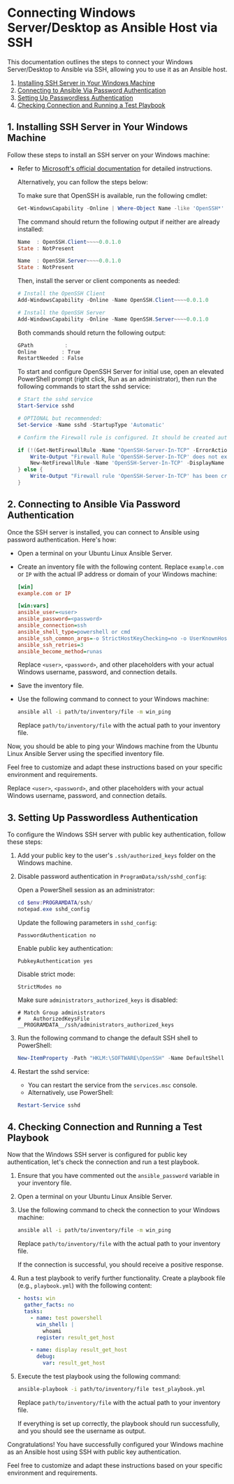 # Connecting Windows Server/Desktop as Ansible Host via SSH

This documentation outlines the steps to connect your Windows Server/Desktop to Ansible via SSH, allowing you to use it as an Ansible host.

1. [Installing SSH Server in Your Windows Machine](#1-installing-ssh-server-in-your-windows-machine)
2. [Connecting to Ansible Via Password Authentication](#2-connecting-to-ansible-via-password-authentication)
3. [Setting Up Passwordless Authentication](#3-setting-up-passwordless-authentication)
4. [Checking Connection and Running a Test Playbook](#4-checking-connection-and-running-a-test-playbook)

## 1. Installing SSH Server in Your Windows Machine

Follow these steps to install an SSH server on your Windows machine:

- Refer to [Microsoft's official documentation](https://learn.microsoft.com/en-us/windows-server/administration/openssh/openssh_install_firstuse?tabs=powershell#install-openssh-for-windows) for detailed instructions.
  
  Alternatively, you can follow the steps below:

  To make sure that OpenSSH is available, run the following cmdlet:
  ```powershell
  Get-WindowsCapability -Online | Where-Object Name -like 'OpenSSH*'
  ```

  The command should return the following output if neither are already installed:
  ```powershell
  Name  : OpenSSH.Client~~~~0.0.1.0
  State : NotPresent

  Name  : OpenSSH.Server~~~~0.0.1.0
  State : NotPresent
  ```

  Then, install the server or client components as needed:
  ```powershell
  # Install the OpenSSH Client
  Add-WindowsCapability -Online -Name OpenSSH.Client~~~~0.0.1.0

  # Install the OpenSSH Server
  Add-WindowsCapability -Online -Name OpenSSH.Server~~~~0.0.1.0
  ```

  Both commands should return the following output:
  ```powershell
  GPath          :
  Online        : True
  RestartNeeded : False
  ```

  To start and configure OpenSSH Server for initial use, open an elevated PowerShell prompt (right click, Run as an administrator), then run the following commands to start the sshd service:
  ```powershell
  # Start the sshd service
  Start-Service sshd

  # OPTIONAL but recommended:
  Set-Service -Name sshd -StartupType 'Automatic'

  # Confirm the Firewall rule is configured. It should be created automatically by setup. Run the following to verify
  
  if (!(Get-NetFirewallRule -Name "OpenSSH-Server-In-TCP" -ErrorAction SilentlyContinue | Select-Object Name, Enabled)) {
      Write-Output "Firewall Rule 'OpenSSH-Server-In-TCP' does not exist, creating it..."
      New-NetFirewallRule -Name 'OpenSSH-Server-In-TCP' -DisplayName 'OpenSSH Server (sshd)' -Enabled True -Direction Inbound -Protocol TCP -Action Allow -LocalPort 22
  } else {
      Write-Output "Firewall rule 'OpenSSH-Server-In-TCP' has been created and exists."
  }
  ```

## 2. Connecting to Ansible Via Password Authentication

Once the SSH server is installed, you can connect to Ansible using password authentication. Here's how:

- Open a terminal on your Ubuntu Linux Ansible Server.
- Create an inventory file with the following content. Replace `example.com` or `IP` with the actual IP address or domain of your Windows machine:

  ```ini
  [win]
  example.com or IP

  [win:vars]
  ansible_user=<user>
  ansible_password=<password>
  ansible_connection=ssh
  ansible_shell_type=powershell or cmd
  ansible_ssh_common_args=-o StrictHostKeyChecking=no -o UserKnownHostsFile=/dev/null
  ansible_ssh_retries=3
  ansible_become_method=runas
  ```

  Replace `<user>`, `<password>`, and other placeholders with your actual Windows username, password, and connection details.

- Save the inventory file.

- Use the following command to connect to your Windows machine:

  ```bash
  ansible all -i path/to/inventory/file -m win_ping
  ```

  Replace `path/to/inventory/file` with the actual path to your inventory file.

Now, you should be able to ping your Windows machine from the Ubuntu Linux Ansible Server using the specified inventory file.

Feel free to customize and adapt these instructions based on your specific environment and requirements.


Replace `<user>`, `<password>`, and other placeholders with your actual Windows username, password, and connection details.

## 3. Setting Up Passwordless Authentication

To configure the Windows SSH server with public key authentication, follow these steps:

1. Add your public key to the user's `.ssh/authorized_keys` folder on the Windows machine.

2. Disable password authentication in `ProgramData/ssh/sshd_config`:

    Open a PowerShell session as an administrator:

    ```powershell
    cd $env:PROGRAMDATA/ssh/
    notepad.exe sshd_config
    ```

    Update the following parameters in `sshd_config`:

    ```plaintext
    PasswordAuthentication no
    ```

    Enable public key authentication:

    ```plaintext
    PubkeyAuthentication yes
    ```

    Disable strict mode:

    ```plaintext
    StrictModes no
    ```

    Make sure `administrators_authorized_keys` is disabled:

    ```plaintext
    # Match Group administrators
    #    AuthorizedKeysFile __PROGRAMDATA__/ssh/administrators_authorized_keys
    ```

3. Run the following command to change the default SSH shell to PowerShell:

    ```powershell
    New-ItemProperty -Path "HKLM:\SOFTWARE\OpenSSH" -Name DefaultShell -Value "C:\Windows\System32\WindowsPowerShell\v1.0\powershell.exe" -PropertyType String -Force
    ```

4. Restart the sshd service:

    - You can restart the service from the `services.msc` console.
    - Alternatively, use PowerShell:

    ```powershell
    Restart-Service sshd
    ```

## 4. Checking Connection and Running a Test Playbook

Now that the Windows SSH server is configured for public key authentication, let's check the connection and run a test playbook.

1. Ensure that you have commented out the `ansible_password` variable in your inventory file.

2. Open a terminal on your Ubuntu Linux Ansible Server.

3. Use the following command to check the connection to your Windows machine:

    ```bash
    ansible all -i path/to/inventory/file -m win_ping
    ```

    Replace `path/to/inventory/file` with the actual path to your inventory file.

    If the connection is successful, you should receive a positive response.

4. Run a test playbook to verify further functionality. Create a playbook file (e.g., `playbook.yml`) with the following content:

    ```yaml
    - hosts: win
      gather_facts: no
      tasks:
        - name: test powershell
          win_shell: |
            whoami
          register: result_get_host

        - name: display result_get_host
          debug:
            var: result_get_host
    ```

5. Execute the test playbook using the following command:

    ```bash
    ansible-playbook -i path/to/inventory/file test_playbook.yml
    ```

    Replace `path/to/inventory/file` with the actual path to your inventory file.

    If everything is set up correctly, the playbook should run successfully, and you should see the username as output.

Congratulations! You have successfully configured your Windows machine as an Ansible host using SSH with public key authentication.

Feel free to customize and adapt these instructions based on your specific environment and requirements.



